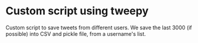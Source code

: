 # Custom script using tweepy

Custom script to save tweets from different users.
We save the last 3000 (if possible) into CSV and pickle file, from a username's list.